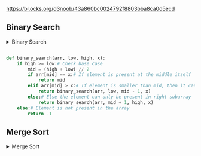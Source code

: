 https://bl.ocks.org/d3noob/43a860bc0024792f8803bba8ca0d5ecd

## Binary Search

<details>
  <summary>Binary Search</summary>
	
* Define binarysearch func
* Run till high >= low.
* if element is present at mid.
* if arr[mid] > x then call binary search func (arr,low, mid -1, x)
* else call binary search func (arr, mid+1, high,x)
  
</details>

```python

def binary_search(arr, low, high, x):
	if high >= low:# Check base case
		mid = (high + low) // 2
		if arr[mid] == x:# If element is present at the middle itself
			return mid
		elif arr[mid] > x:# If element is smaller than mid, then it can only, be present in left subarray
			return binary_search(arr, low, mid - 1, x)
		else:# Else the element can only be present in right subarray
			return binary_search(arr, mid + 1, high, x)
	else:# Element is not present in the array
		return -1

```

## Merge Sort

<details>
	<summary> Merge Sort </summary>
* Merge step - merge two sorted arrays
* Another function to call recursively

</details>


